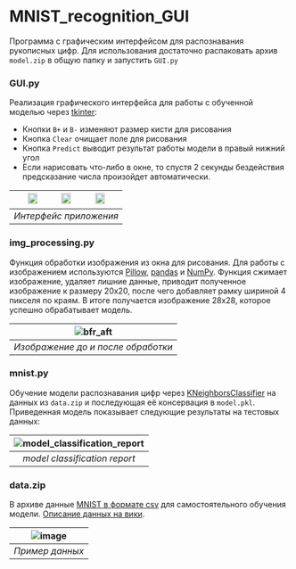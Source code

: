 # MNIST_recognition_GUI
Программа с графическим интерфейсом для распознавания рукописных цифр. Для использования достаточно распаковать архив ```model.zip``` в общую папку и запустить ```GUI.py```


### GUI.py
Реализация графического интерфейса для работы с обученной моделью через [tkinter](https://docs.python.org/3/library/tkinter.html):
- Кнопки ```B+``` и ```B-``` изменяют размер кисти для рисования 
- Кнопка ```Clear``` очищает поле для рисования
- Кнопка ```Predict``` выводит результат работы модели в правый нижний угол
- Если нарисовать что-либо в окне, то спустя 2 секунды бездействия предсказание числа произойдет автоматически.

| <img src="https://github.com/tutibase/MNIST_recognition_GUI/assets/44751053/d5addf9e-032c-4de9-9a81-479be328862f" width="30%" height="30%" /> <img src="https://github.com/tutibase/MNIST_recognition_GUI/assets/44751053/855ee0fa-2218-4a40-8b3c-ba52214563c1" width="30%" height="30%" /> <img src="https://github.com/tutibase/MNIST_recognition_GUI/assets/44751053/b670ef72-1d12-4b75-9167-0ce2478c4f22" width="30%" height="30%" /> | 
|:--:| 
| *Интерфейс приложения* |


### img_processing.py
Функция обработки изображения из окна для рисования. Для работы с изображением используются [Pillow](https://pillow.readthedocs.io/en/stable/), [pandas](https://pandas.pydata.org/) и [NumPy](https://numpy.org/). Функция сжимает изображение, удаляет лишние данные, приводит полученное изображение к размеру 20x20, после чего добавляет рамку шириной 4 пикселя по краям. В итоге получается изображение 28x28, которое успешно обрабатывает модель.

| ![bfr_aft](https://github.com/tutibase/MNIST_recognition_GUI/assets/44751053/da271178-92ba-4313-9eea-7d27f2032dae) | 
|:--:| 
| *Изображение до и после обработки* |


### mnist.py
Обучение модели распознавания цифр через [KNeighborsClassifier](https://scikit-learn.org/stable/modules/generated/sklearn.neighbors.KNeighborsClassifier.html) на данных из ```data.zip``` и последующая её консервация в ```model.pkl```. Приведенная модель показывает следующие результаты на тестовых данных: 

| ![model_classification_report](https://github.com/tutibase/MNIST_recognition_GUI/assets/44751053/8f505b6c-0377-4c45-9ef3-01eebac299c0) | 
|:--:| 
| *model classification report* |


### data.zip
В архиве данные [MNIST в формате csv](https://www.kaggle.com/datasets/oddrationale/mnist-in-csv) для самостоятельного обучения модели. [Описание данных на вики](https://ru.wikipedia.org/wiki/MNIST_(база_данных)).

| ![image](https://github.com/tutibase/MNIST_recognition_GUI/assets/44751053/4af2ddef-bb0a-4bcd-a4db-dfff89c159ee) | 
|:--:| 
| *Пример данных* |
